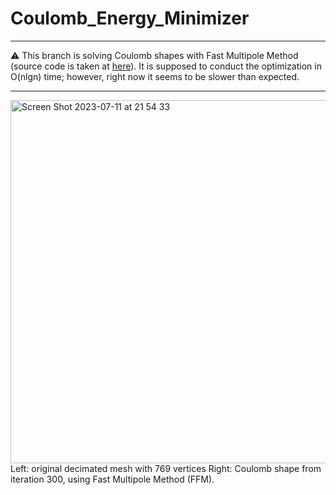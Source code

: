 # Coulomb_Energy_Minimizer
---

⚠️ This branch is solving Coulomb shapes with Fast Multipole Method (source code is taken at [here](https://github.com/kbrauss/FMM3D/tree/master)). It is supposed to conduct the optimization in O(nlgn) time; however, right now it seems to be slower than expected. 

---

<img width="581" alt="Screen Shot 2023-07-11 at 21 54 33" src="https://github.com/bartuakyurek/Coulomb_Energy_Minimizer/assets/77360680/ecc39cc7-9851-41e6-8d3c-5b652bba5b09">
Left: original decimated mesh with 769 vertices Right: Coulomb shape from iteration 300, using Fast Multipole Method (FFM).
